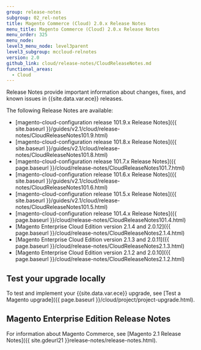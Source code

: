 ```yaml
---
group: release-notes
subgroup: 02_rel-notes
title: Magento Commerce (Cloud) 2.0.x Release Notes
menu_title: Magento Commerce (Cloud) 2.0.x Release Notes
menu_order: 325
menu_node:
level3_menu_node: level3parent
level3_subgroup: mccloud-relnotes
version: 2.0
github_link: cloud/release-notes/CloudReleaseNotes.md
functional_areas:
  - Cloud
---
```


Release Notes provide important information about changes, fixes, and known issues in {{site.data.var.ece}} releases.

The following Release Notes are available:

*	[magento-cloud-configuration release 101.9.x Release Notes]({{ site.baseurl }}/guides/v2.1/cloud/release-notes/CloudReleaseNotes101.9.html)
*	[magento-cloud-configuration release 101.8.x Release Notes]({{ site.baseurl }}/guides/v2.1/cloud/release-notes/CloudReleaseNotes101.8.html)
*	[magento-cloud-configuration release 101.7.x Release Notes]({{ page.baseurl }}/cloud/release-notes/CloudReleaseNotes101.7.html)
*	[magento-cloud-configuration release 101.6.x Release Notes]({{ site.baseurl }}/guides/v2.1/cloud/release-notes/CloudReleaseNotes101.6.html)
*	[magento-cloud-configuration release 101.5.x Release Notes]({{ site.baseurl }}/guides/v2.1/cloud/release-notes/CloudReleaseNotes101.5.html)
*	[magento-cloud-configuration release 101.4.x Release Notes]({{ page.baseurl }}/cloud/release-notes/CloudReleaseNotes101.4.html)
*	[Magento Enterprise Cloud Edition version 2.1.4 and 2.0.12]({{ page.baseurl }}/cloud/release-notes/CloudReleaseNotes2.1.4.html)
*	[Magento Enterprise Cloud Edition version 2.1.3 and 2.0.11]({{ page.baseurl }}/cloud/release-notes/CloudReleaseNotes2.1.3.html)
*	[Magento Enterprise Cloud Edition version 2.1.2 and 2.0.10]({{ page.baseurl }}/cloud/release-notes/CloudReleaseNotes2.1.2.html)



## Test your upgrade locally
To test and implement your {{site.data.var.ece}} upgrade, see [Test a Magento upgrade]({{ page.baseurl }}/cloud/project/project-upgrade.html).

## Magento Enterprise Edition Release Notes
For information about Magento Commerce, see [Magento 2.1 Release Notes]({{ site.gdeurl21 }}release-notes/release-notes.html).

